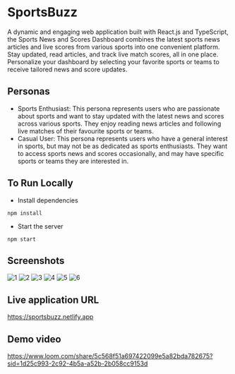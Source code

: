 # SportsBuzz

A dynamic and engaging web application built with React.js and TypeScript, the Sports News and Scores Dashboard combines the latest sports news articles and live scores from various sports into one convenient platform. Stay updated, read articles, and track live match scores, all in one place. Personalize your dashboard by selecting your favorite sports or teams to receive tailored news and score updates.

## Personas

- Sports Enthusiast: This persona represents users who are passionate about sports and want to stay updated with the latest news and scores across various sports. They enjoy reading news articles and following live matches of their favourite sports or teams.
- Casual User: This persona represents users who have a general interest in sports, but may not be as dedicated as sports enthusiasts. They want to access sports news and scores occasionally, and may have specific sports or teams they are interested in.

## To Run Locally

- Install dependencies

```
npm install
```

- Start the server

```
npm start
```

## Screenshots

![1](https://github.com/Vineeth-07/sports-center/assets/112814848/4af1b288-affd-44d2-8054-6e7174986132)
![2](https://github.com/Vineeth-07/sports-center/assets/112814848/89ee0f0c-4a1b-41ff-af0f-809b5f394d10)
![3](https://github.com/Vineeth-07/sports-center/assets/112814848/939ef831-9125-4f33-b7f0-754f1bffb238)
![4](https://github.com/Vineeth-07/sports-center/assets/112814848/a4027691-a819-42b5-8d5e-88f91d981d85)
![5](https://github.com/Vineeth-07/sports-center/assets/112814848/63bbe713-f1e1-4b17-ba35-f137d838011c)
![6](https://github.com/Vineeth-07/sports-center/assets/112814848/75764263-e6a4-420c-9b7f-f084d26fc003)

## Live application URL

https://sportsbuzz.netlify.app

## Demo video

https://www.loom.com/share/5c568f51a697422099e5a82bda782675?sid=1d25c993-2c92-4b5a-a52b-2b058cc9153d
